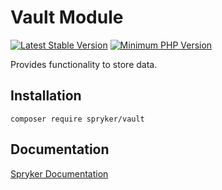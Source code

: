 # Vault Module
[![Latest Stable Version](https://poser.pugx.org/spryker/vault/v/stable.svg)](https://packagist.org/packages/spryker/vault)
[![Minimum PHP Version](https://img.shields.io/badge/php-%3E%3D%207.4-8892BF.svg)](https://php.net/)

Provides functionality to store data.

## Installation

```
composer require spryker/vault
```

## Documentation

[Spryker Documentation](https://docs.spryker.com)
